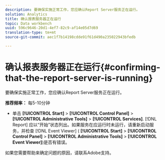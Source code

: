 ```yaml
---
description: 要确保实施正常工作，您应确认Report Server服务正在运行。
solution: Analytics
title: 确认报表服务器正在运行
topic: Data workbench
uuid: 596c9646-20d1-4ef7-82c9-af14e05d7d69
translation-type: tm+mt
source-git-commit: aec1f7b14198cdde91f61d490a235022943bfedb

---
```



# 确认报表服务器正在运行{#confirming-that-the-report-server-is-running}

要确保实施正常工作，您应确认Report Server服务正在运行。

**推荐频率：** 每5-10分钟

* 单击 **[!UICONTROL Start]** > **[!UICONTROL Control Panel]** > **[!UICONTROL Administrative Tools]** > **[!UICONTROL Services]**. [!DNL Report] 应以“开始”状态列出。如果服务在应运行时未运行，请重新启动服务，并检查 [!DNL Event Viewer] ( **[!UICONTROL Start]** > **[!UICONTROL Control Panel]** > **[!UICONTROL Administrative Tools]** > **[!UICONTROL Event Viewer]**)是否有错误。

如果您需要帮助来确定问题的原因，请联系Adobe支持。
